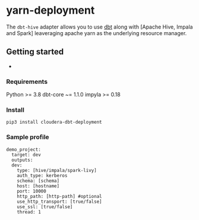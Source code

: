 # yarn-deployment

The `dbt-hive` adapter allows you to use [dbt](https://www.getdbt.com/) along with [Apache Hive, Impala and Spark] leaveraging apache yarn as the underlying resource manager.


## Getting started

- 


### Requirements

Python >= 3.8
dbt-core ~= 1.1.0
impyla >= 0.18

### Install
```
pip3 install cloudera-dbt-deployment
```

### Sample profile
```
demo_project:
  target: dev
  outputs:
  dev:
    type: [hive/impala/spark-livy]
    auth_type: kerberos
    schema: [schema]
    host: [hostname]
    port: 10000
    http_path: [http-path] #optional
    use_http_transport: [true/false]
    use_ssl: [true/false]
    thread: 1
```
